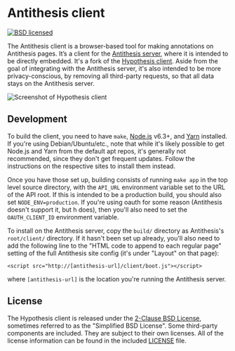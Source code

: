 Antithesis client
=================

[![BSD licensed](https://img.shields.io/badge/license-BSD-blue.svg)][license]

[license]: https://github.com/bibliotechie/client/blob/master/LICENSE

The Antithesis client is a browser-based tool for making annotations on
Antithesis pages. It’s a client for the [Antithesis server][service], where it
is intended to be directly embedded. It's a fork of the
[Hypothesis client][upstream]. Aside from the goal of integrating with the
Antithesis server, it's also intended to be more privacy-conscious, by removing
all third-party requests, so that all data stays on the Antithesis server.

![Screenshot of Hypothesis client](/images/screenshot.png?raw=true)

[service]: https://github.com/bibliotechie/antithesis
[upstream]: https://github.com/hypothesis/client


Development
-----------

To build the client, you need to have `make`, [Node.js][node] v6.3+, and
[Yarn][yarn] installed. If you're using Debian/Ubuntu/etc., note that while it's
likely possible to get Node.js and Yarn from the default apt repos, it's
generally not recommended, since they don't get frequent updates. Follow the
instructions on the respective sites to install them instead.

Once you have those set up, building consists of running `make app` in the top
level source directory, with the `API_URL` environment variable set to the URL
of the API root. If this is intended to be a production build, you should also
set `NODE_ENV=production`. If you're using oauth for some reason (Antithesis
doesn't support it, but h does), then you'll also need to set the
`OAUTH_CLIENT_ID` environment variable. 

To install on the Antithesis server, copy the `build/` directory as Antithesis's
`root/client/` directory. If it hasn't been set up already, you'll
also need to add the following line to the "HTML code to append to each regular
page" setting of the full Antithesis site config (it's under "Layout" on that
page):

`<script src="http://[antithesis-url]/client/boot.js"></script>`

where `[antithesis-url]` is the location you're running the Antithesis server.

[git]: https://git-scm.com/
[node]: https://nodejs.org/
[yarn]: https://yarnpkg.com/lang/en/


License
-------

The Hypothesis client is released under the [2-Clause BSD License][bsd2c],
sometimes referred to as the "Simplified BSD License". Some third-party
components are included. They are subject to their own licenses. All of the
license information can be found in the included [LICENSE][license] file.

[bsd2c]: http://www.opensource.org/licenses/BSD-2-Clause
[license]: https://github.com/hypothesis/client/blob/master/LICENSE
